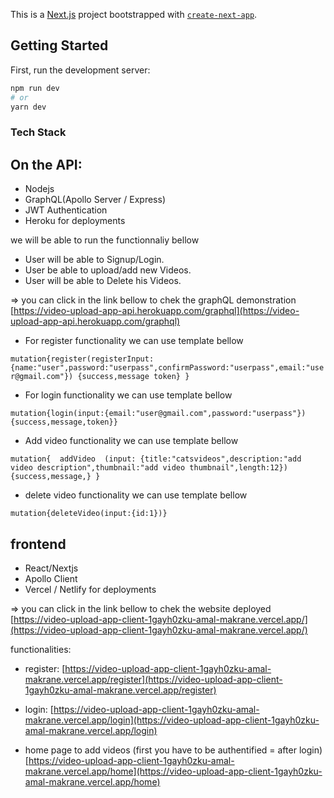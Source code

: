 This is a [Next.js](https://nextjs.org/) project bootstrapped with [`create-next-app`](https://github.com/vercel/next.js/tree/canary/packages/create-next-app).

## Getting Started

First, run the development server:

```bash
npm run dev
# or
yarn dev
```
### Tech Stack
## On the API:
- Nodejs
- GraphQL(Apollo Server / Express)
- JWT Authentication
- Heroku for deployments

we will be able to run the functionnaliy bellow
- User will be able to Signup/Login.
- User be able to upload/add new Videos.
- User will be able to Delete his Videos.

=> you can click in the link bellow to chek the graphQL demonstration 
[https://video-upload-app-api.herokuapp.com/graphql](https://video-upload-app-api.herokuapp.com/graphql)
- For register functionality we can use template bellow

`mutation{register(registerInput:{name:"user",password:"userpass",confirmPassword:"userpass",email:"user@gmail.com"})
{success,message token}
}`

- For login functionality we can use template bellow

`mutation{login(input:{email:"user@gmail.com",password:"userpass"}) 
  {success,message,token}}`
  
- Add video functionality we can use template bellow

`mutation{  addVideo  (input: {title:"catsvideos",description:"add video description",thumbnail:"add video thumbnail",length:12})
{success,message,}
}`

- delete video functionality we can use template bellow

`mutation{deleteVideo(input:{id:1})}`
## frontend 
- React/Nextjs
- Apollo Client
- Vercel / Netlify for deployments
 
=> you can click in the link bellow to chek the website deployed
[https://video-upload-app-client-1gayh0zku-amal-makrane.vercel.app/](https://video-upload-app-client-1gayh0zku-amal-makrane.vercel.app/)

functionalities: 
- register: [https://video-upload-app-client-1gayh0zku-amal-makrane.vercel.app/register](https://video-upload-app-client-1gayh0zku-amal-makrane.vercel.app/register)

- login: [https://video-upload-app-client-1gayh0zku-amal-makrane.vercel.app/login](https://video-upload-app-client-1gayh0zku-amal-makrane.vercel.app/login)

- home page to add videos (first you have to be authentified = after login) [https://video-upload-app-client-1gayh0zku-amal-makrane.vercel.app/home](https://video-upload-app-client-1gayh0zku-amal-makrane.vercel.app/home)


